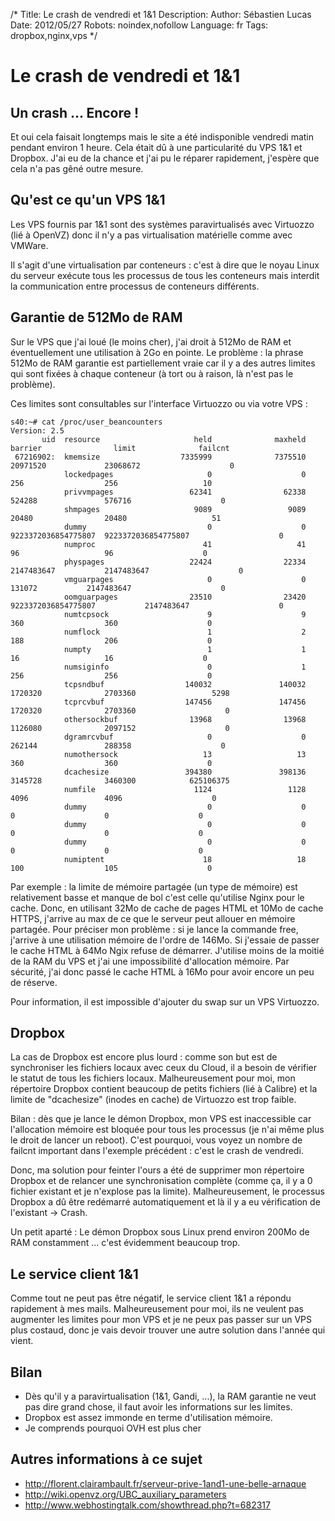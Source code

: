 /*
Title: Le crash de vendredi et 1&1
Description: 
Author: Sébastien Lucas
Date: 2012/05/27
Robots: noindex,nofollow
Language: fr
Tags: dropbox,nginx,vps
*/
# Le crash de vendredi et 1&1

## Un crash ... Encore !
Et oui cela faisait longtemps mais le site a été indisponible vendredi matin pendant environ 1 heure. Cela était dû à une particularité du VPS 1&1 et Dropbox. J'ai eu de la chance et j'ai pu le réparer rapidement, j'espère que cela n'a pas gêné outre mesure.

## Qu'est ce qu'un VPS 1&1

Les VPS fournis par 1&1 sont des systèmes paravirtualisés avec Virtuozzo (lié à OpenVZ) donc il n'y a pas virtualisation matérielle comme avec VMWare.

Il s'agit d'une virtualisation par conteneurs : c'est à dire que le noyau Linux du serveur exécute tous les processus de tous les conteneurs mais interdit la communication entre processus de conteneurs différents.
## Garantie de 512Mo de RAM

Sur le VPS que j'ai loué (le moins cher), j'ai droit à 512Mo de RAM et éventuellement une utilisation à 2Go en pointe. Le problème : la phrase 512Mo de RAM garantie est partiellement vraie car il y a des autres limites qui sont fixées à chaque conteneur (à tort ou à raison, là n'est pas le problème).

Ces limites sont consultables sur l'interface Virtuozzo ou via votre VPS : 
```
s40:~# cat /proc/user_beancounters
Version: 2.5
       uid  resource                     held              maxheld              barrier                limit              failcnt
 67216902:  kmemsize                  7335999              7375510             20971520             23068672                    0
            lockedpages                     0                    0                  256                  256                   10
            privvmpages                 62341                62338               524288               576716                    0
            shmpages                     9089                 9089                20480                20480                   51
            dummy                           0                    0  9223372036854775807  9223372036854775807                    0
            numproc                        41                   41                   96                   96                    0
            physpages                   22424                22334           2147483647           2147483647                    0
            vmguarpages                     0                    0               131072           2147483647                    0
            oomguarpages                23510                23420  9223372036854775807           2147483647                    0
            numtcpsock                      9                    9                  360                  360                    0
            numflock                        1                    2                  188                  206                    0
            numpty                          1                    1                   16                   16                    0
            numsiginfo                      0                    1                  256                  256                    0
            tcpsndbuf                  140032               140032              1720320              2703360                 5298
            tcprcvbuf                  147456               147456              1720320              2703360                    0
            othersockbuf                13968                13968              1126080              2097152                    0
            dgramrcvbuf                     0                    0               262144               288358                    0
            numothersock                   13                   13                  360                  360                    0
            dcachesize                 394380               398136              3145728              3460300            625106375
            numfile                      1124                 1128                 4096                 4096                    0
            dummy                           0                    0                    0                    0                    0
            dummy                           0                    0                    0                    0                    0
            dummy                           0                    0                    0                    0                    0
            numiptent                      18                   18                  100                  105                    0

```

Par exemple : la limite de mémoire partagée (un type de mémoire) est relativement basse et manque de bol c'est celle qu'utilise Nginx pour le cache. Donc, en utilisant 32Mo de cache de pages HTML et 10Mo de cache HTTPS, j'arrive au max de ce que le serveur peut allouer en mémoire partagée. Pour préciser mon problème : si je lance la commande free, j'arrive à une utilisation mémoire de l'ordre de 146Mo. Si j'essaie de passer le cache HTML à 64Mo Ngix refuse de démarrer. J'utilise moins de la moitié de la RAM du VPS et j'ai une impossibilité d'allocation mémoire. Par sécurité, j'ai donc passé le cache HTML à 16Mo pour avoir encore un peu de réserve.

Pour information, il est impossible d'ajouter du swap sur un VPS Virtuozzo.

## Dropbox

La cas de Dropbox est encore plus lourd : comme son but est de synchroniser les fichiers locaux avec ceux du Cloud, il a besoin de vérifier le statut de tous les fichiers locaux. Malheureusement pour moi, mon répertoire Dropbox contient beaucoup de petits fichiers (lié à Calibre) et la limite de "dcachesize" (inodes en cache) de Virtuozzo est trop faible.

Bilan : dès que je lance le démon Dropbox, mon VPS est inaccessible car l'allocation mémoire est bloquée pour tous les processus (je n'ai même plus le droit de lancer un reboot). C'est pourquoi, vous voyez un nombre de failcnt important dans l'exemple précédent : c'est le crash de vendredi.

Donc, ma solution pour feinter l'ours a été de supprimer mon répertoire Dropbox et de relancer une synchronisation complète (comme ça, il y a 0 fichier existant et je n'explose pas la limite). Malheureusement, le processus Dropbox a dû être redémarré automatiquement et là il y a eu vérification de l'existant -> Crash.

Un petit aparté : Le démon Dropbox sous Linux prend environ 200Mo de RAM constamment ... c'est évidemment beaucoup trop.
## Le service client 1&1

Comme tout ne peut pas être négatif, le service client 1&1 a répondu rapidement à mes mails. Malheureusement pour moi, ils ne veulent pas augmenter les limites pour mon VPS et je ne peux pas passer sur un VPS plus costaud, donc je vais devoir trouver une autre solution dans l'année qui vient.
## Bilan

*	Dès qu'il y a paravirtualisation (1&1, Gandi, ...), la RAM garantie ne veut pas dire grand chose, il faut avoir les informations sur les limites.
*	Dropbox est assez immonde en terme d'utilisation mémoire.
*	Je comprends pourquoi OVH est plus cher 
## Autres informations à ce sujet

*	http://florent.clairambault.fr/serveur-prive-1and1-une-belle-arnaque
*	http://wiki.openvz.org/UBC_auxiliary_parameters
*	http://www.webhostingtalk.com/showthread.php?t=682317


